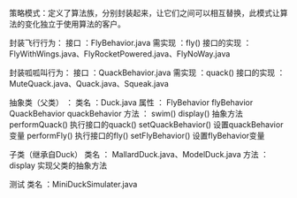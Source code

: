 策略模式：定义了算法族，分别封装起来，让它们之间可以相互替换，此模式让算法的变化独立于使用算法的客户。

封装飞行行为：
    接口       ：FlyBehavior.java
    需实现     ：fly()
    接口的实现 ：FlyWithWings.java、FlyRocketPowered.java、FlyNoWay.java

封装呱呱叫行为：
    接口       ：QuackBehavior.java
    需实现     ：quack()
    接口的实现 ：MuteQuack.java、Quack.java、Squeak.java

抽象类（父类） ：
    类名       ：Duck.java
    属性       ：
                    FlyBehavior flyBehavior
                    QuackBehavior quackBehavior
    方法       ：
                    swim()
                    display()               抽象方法
                    performQuack()          执行接口的quack()
                    setQuackBehavior()      设置quackBehavior变量
                    performFly()            执行接口的fly()
                    setFlyBehavior()        设置flyBehavior变量

子类（继承自Duck）
    类名       ： MallardDuck.java、ModelDuck.java
    方法       ：
                    display                 实现父类的抽象方法


测试
    类名       ：MiniDuckSimulater.java